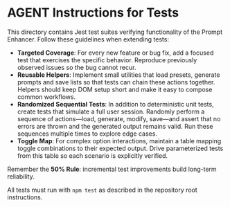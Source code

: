 # AGENT Instructions for Tests

This directory contains Jest test suites verifying functionality of the Prompt Enhancer. Follow these guidelines when extending tests:

- **Targeted Coverage**: For every new feature or bug fix, add a focused test that exercises the specific behavior. Reproduce previously observed issues so the bug cannot recur.
- **Reusable Helpers**: Implement small utilities that load presets, generate prompts and save lists so that tests can chain these actions together. Helpers should keep DOM setup short and make it easy to compose common workflows.
- **Randomized Sequential Tests**: In addition to deterministic unit tests, create tests that simulate a full user session. Randomly perform a sequence of actions—load, generate, modify, save—and assert that no errors are thrown and the generated output remains valid. Run these sequences multiple times to explore edge cases.
- **Toggle Map**: For complex option interactions, maintain a table mapping toggle combinations to their expected output. Drive parameterized tests from this table so each scenario is explicitly verified.

Remember the **50% Rule**: incremental test improvements build long-term reliability.

All tests must run with `npm test` as described in the repository root instructions.
